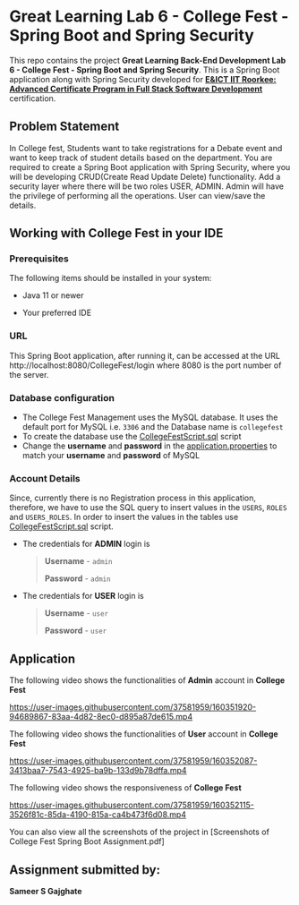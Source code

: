#  Great Learning Lab 6 - College Fest - Spring Boot and Spring Security

This repo contains the project **Great Learning Back-End Development Lab 6 - College Fest - Spring Boot and Spring Security**. This is a Spring Boot application along with Spring Security developed for [**E&ICT IIT Roorkee: Advanced Certificate Program in Full Stack Software Development**](https://www.greatlearning.in/advanced-certification-full-stack-software-development-iit-roorkee) certification.


##  Problem Statement

In College fest, Students want to take registrations for a Debate event and want to keep track of student details based on the department. You are required to create a Spring Boot application with Spring Security, where you will be developing CRUD(Create Read Update Delete) functionality. Add a security layer where there will be two roles USER, ADMIN. Admin will have the privilege of performing all the operations. User can view/save the details.


##  Working with College Fest in your IDE

###  Prerequisites

The following items should be installed in your system:

* Java 11 or newer

* Your preferred IDE


###  URL

This Spring Boot application, after running it, can be accessed at the URL http://localhost:8080/CollegeFest/login where 8080 is the port number of the server. 

###  Database configuration

- The College Fest Management uses the MySQL database. It uses the default port for MySQL i.e. `3306` and the Database name is `collegefest`
- To create the database use the [CollegeFestScript.sql](https://github.com/SameerPhD/sameerGajghate_SpringRestSolution/blob/main/CollegeFestScript.sql "CollegeFestScript.sql") script
- Change the **username** and **password** in the [application.properties](https://github.com/shubhamshukla7794/ShubhamKShukla_Lab-SpringAssignmentSolution/blob/main/CollegeFest/src/main/resources/application.properties "application.properties") to match your **username** and **password** of MySQL

### Account Details
Since, currently there is no Registration process in this application, therefore, we have to use the SQL query to insert values in the `USERS`, `ROLES` and `USERS_ROLES`.
In order to insert the values in the tables use [CollegeFestScript.sql](https://github.com/shubhamshukla7794/ShubhamKShukla_Lab-SpringAssignmentSolution/blob/main/CollegeFestScript.sql "CollegeFestScript.sql") script.

- The credentials for **ADMIN** login is
    > **Username** - `admin`
    > 
    > **Password** - `admin`
- The credentials for **USER** login is
    > **Username** - `user`
    >
    > **Password** - `user`

##  Application

The following video shows the functionalities of **Admin** account in **College Fest**

https://user-images.githubusercontent.com/37581959/160351920-94689867-83aa-4d82-8ec0-d895a87de615.mp4



The following video shows the functionalities of **User** account in **College Fest**

https://user-images.githubusercontent.com/37581959/160352087-3413baa7-7543-4925-ba9b-133d9b78dffa.mp4



The following video shows the responsiveness of **College Fest**

https://user-images.githubusercontent.com/37581959/160352115-3526f81c-85da-4190-815a-ca4b473f6d08.mp4


You can also view all the screenshots of the project in [Screenshots of College Fest Spring Boot Assignment.pdf]

##  Assignment submitted by:

**Sameer S Gajghate**
